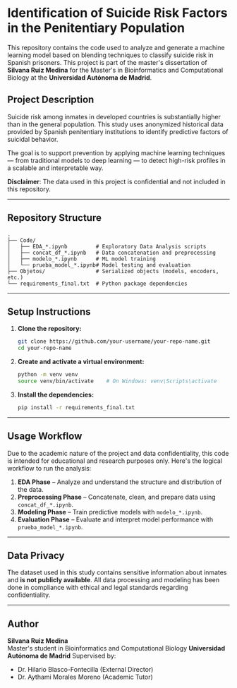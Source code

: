 
# Identification of Suicide Risk Factors in the Penitentiary Population

This repository contains the code used to analyze and generate a machine learning model based on blending techniques to classify suicide risk in Spanish prisoners. This project is part of the master's dissertation of **Silvana Ruiz Medina** for the Master's in Bioinformatics and Computational Biology at the **Universidad Autónoma de Madrid**.

## Project Description

Suicide risk among inmates in developed countries is substantially higher than in the general population. This study uses anonymized historical data provided by Spanish penitentiary institutions to identify predictive factors of suicidal behavior. 

The goal is to support prevention by applying machine learning techniques — from traditional models to deep learning — to detect high-risk profiles in a scalable and interpretable way.

**Disclaimer**: The data used in this project is confidential and not included in this repository.

---

## Repository Structure

```
.
├── Code/
│   ├── EDA_*.ipynb         # Exploratory Data Analysis scripts
│   ├── concat_df_*.ipynb   # Data concatenation and preprocessing
│   ├── modelo_*.ipynb      # ML model training
│   └── prueba_model_*.ipynb# Model testing and evaluation
├── Objetos/                # Serialized objects (models, encoders, etc.)
└── requirements_final.txt  # Python package dependencies
```

---

## Setup Instructions

1. **Clone the repository:**

   ```bash
   git clone https://github.com/your-username/your-repo-name.git
   cd your-repo-name
   ```

2. **Create and activate a virtual environment:**

   ```bash
   python -m venv venv
   source venv/bin/activate    # On Windows: venv\Scripts\activate
   ```

3. **Install the dependencies:**

   ```bash
   pip install -r requirements_final.txt
   ```

---

## Usage Workflow

Due to the academic nature of the project and data confidentiality, this code is intended for educational and research purposes only. Here's the logical workflow to run the analysis:

1. **EDA Phase** – Analyze and understand the structure and distribution of the data.
2. **Preprocessing Phase** – Concatenate, clean, and prepare data using `concat_df_*.ipynb`.
3. **Modeling Phase** – Train predictive models with `modelo_*.ipynb`.
4. **Evaluation Phase** – Evaluate and interpret model performance with `prueba_model_*.ipynb`.

---

## Data Privacy

The dataset used in this study contains sensitive information about inmates and **is not publicly available**. All data processing and modeling has been done in compliance with ethical and legal standards regarding confidentiality.

---

## Author

**Silvana Ruiz Medina**  
Master's student in Bioinformatics and Computational Biology
**Universidad Autónoma de Madrid** 
Supervised by:  
- Dr. Hilario Blasco-Fontecilla (External Director)  
- Dr. Aythami Morales Moreno (Academic Tutor)


